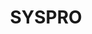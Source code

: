 ---
title: "SYSPRO"
seoTitle: "Syspro integration"
seoDescription: "Here’s how Syspro works with your applications to streamline your workflow."
summary: "SYSPRO is an independent ERP provider, taking a simplified approach to ensuring success for manufacturers and distributors."
lead: "Stock2Shop can integrate SYSPRO with various B2B and B2C ecommerce and logistic applications. Here is how we can help you automate your business."
image: "/uploads/logo-platform-syspro.png"
imageAlt: syspro logo
type: "source"
source: "syspro"
tags: ["erp"]
aliases:
    - /integrations/syspro/
---